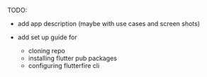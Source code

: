 TODO:
- add app description (maybe with use cases and screen shots)

- add set up guide for
  - cloning repo
  - installing flutter pub packages
  - configuring flutterfire cli 
